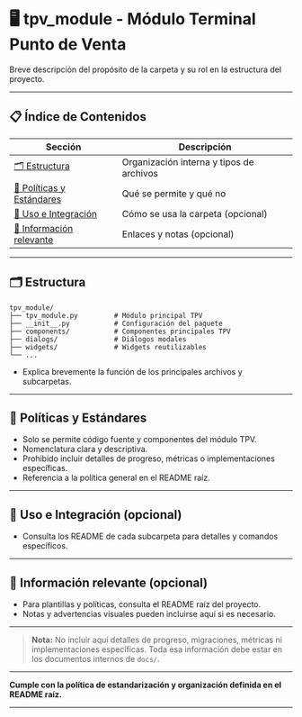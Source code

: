 # 🖥️ tpv_module - Módulo Terminal Punto de Venta

Breve descripción del propósito de la carpeta y su rol en la estructura del proyecto.

---

## 📋 Índice de Contenidos

| Sección                                             | Descripción                              |
| --------------------------------------------------- | ---------------------------------------- |
| [🗂️ Estructura](#estructura)                         | Organización interna y tipos de archivos |
| [📁 Políticas y Estándares](#políticas-y-estándares) | Qué se permite y qué no                  |
| [🚀 Uso e Integración](#uso-e-integración)           | Cómo se usa la carpeta (opcional)        |
| [📖 Información relevante](#información-relevante)   | Enlaces y notas (opcional)               |

---

## 🗂️ Estructura

```
tpv_module/
├── tpv_module.py         # Módulo principal TPV
├── __init__.py           # Configuración del paquete
├── components/           # Componentes principales TPV
├── dialogs/              # Diálogos modales
├── widgets/              # Widgets reutilizables
└── ...
```

- Explica brevemente la función de los principales archivos y subcarpetas.

---

## 📁 Políticas y Estándares

- Solo se permite código fuente y componentes del módulo TPV.
- Nomenclatura clara y descriptiva.
- Prohibido incluir detalles de progreso, métricas o implementaciones específicas.
- Referencia a la política general en el README raíz.

---

## 🚀 Uso e Integración (opcional)

- Consulta los README de cada subcarpeta para detalles y comandos específicos.

---

## 📖 Información relevante (opcional)

- Para plantillas y políticas, consulta el README raíz del proyecto.
- Notas y advertencias visuales pueden incluirse aquí si es necesario.

---

> **Nota:** No incluir aquí detalles de progreso, migraciones, métricas ni implementaciones específicas. Toda esa información debe estar en los documentos internos de `docs/`.

---

**Cumple con la política de estandarización y organización definida en el README raíz.**

---
